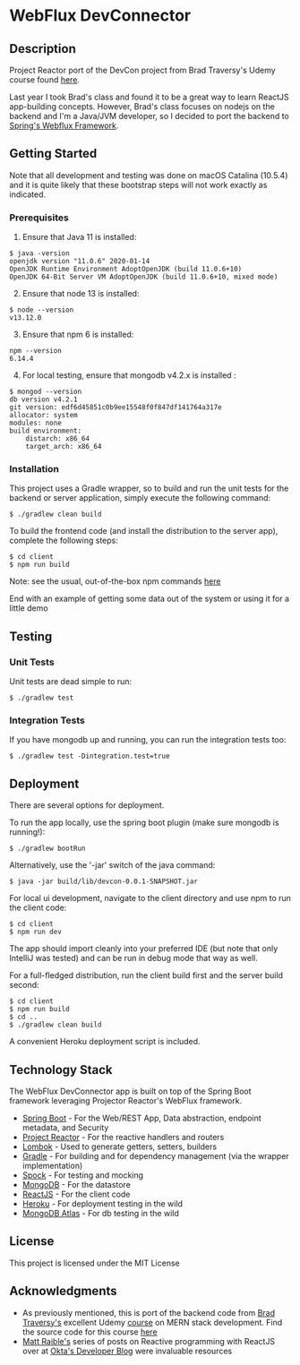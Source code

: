 # WebFlux DevConnector

## Description
Project Reactor port of the DevCon project from Brad Traversy's Udemy course found [here](https://www.udemy.com/course/mern-stack-front-to-back/learn/lecture/10055258#overview).

Last year I took Brad's class and found it to be a great way to learn ReactJS app-building concepts. However,
Brad's class focuses on nodejs on the backend and I'm a Java/JVM developer, so I decided to port the backend
to [Spring's Webflux Framework](https://projectreactor.io/).


## Getting Started

Note that all development and testing was done on macOS Catalina (10.5.4) and it is quite likely that these bootstrap 
steps will not work exactly as indicated.

### Prerequisites

1. Ensure that Java 11 is installed:
```
$ java -version
openjdk version "11.0.6" 2020-01-14
OpenJDK Runtime Environment AdoptOpenJDK (build 11.0.6+10)
OpenJDK 64-Bit Server VM AdoptOpenJDK (build 11.0.6+10, mixed mode)
```
2. Ensure that node 13 is installed:

```
$ node --version
v13.12.0
```

3. Ensure that npm 6 is installed:
```
npm --version
6.14.4
```

4. For local testing, ensure that mongodb v4.2.x is installed :
```
$ mongod --version
db version v4.2.1
git version: edf6d45851c0b9ee15548f0f847df141764a317e
allocator: system
modules: none
build environment:
    distarch: x86_64
    target_arch: x86_64
```

### Installation

This project uses a Gradle wrapper, so to build and run the unit tests for the backend or server application, simply
execute the following command:

```
$ ./gradlew clean build
```

To build the frontend code (and install the distribution to the server app), complete the following steps:
```
$ cd client
$ npm run build
```
Note: see the usual, out-of-the-box npm commands [here](client/README.md)

End with an example of getting some data out of the system or using it for a little demo

## Testing

### Unit Tests

Unit tests are dead simple to run:

```
$ ./gradlew test
```

### Integration Tests

If you have mongodb up and running, you can run the integration tests too:

```
$ ./gradlew test -Dintegration.test=true
```

## Deployment

There are several options for deployment.

To run the app locally, use the spring boot plugin (make sure mongodb is running!):
```
$ ./gradlew bootRun
```

Alternatively, use the '-jar' switch of the java command:
```
$ java -jar build/lib/devcon-0.0.1-SNAPSHOT.jar
```

For local ui development, navigate to the client directory and use npm to run the client code:

```
$ cd client
$ npm run dev
```

The app should import cleanly into your preferred IDE (but note that only IntelliJ was tested) and can be run
in debug mode that way as well.

For a full-fledged distribution, run the client build first and the server build second:

```
$ cd client
$ npm run build
$ cd ..
$ ./gradlew clean build
```

A convenient Heroku deployment script is included.

## Technology Stack

The WebFlux DevConnector app is built on top of the Spring Boot framework leveraging Projector Reactor's WebFlux 
framework. 

* [Spring Boot](https://spring.io/projects/spring-boot) - For the Web/REST App, Data abstraction, endpoint metadata, and Security
* [Project Reactor](https://projectreactor.io/) - For the reactive handlers and routers
* [Lombok](https://projectlombok.org/) - Used to generate getters, setters, builders
* [Gradle](https://gradle.org/) - For building and for dependency management (via the wrapper implementation)
* [Spock](http://spockframework.org/) - For testing and mocking
* [MongoDB](https://www.mongodb.com/) - For the datastore
* [ReactJS](https://reactjs.org/) - For the client code
* [Heroku](https://www.heroku.com/home) - For deployment testing in the wild
* [MongoDB Atlas](https://www.mongodb.com/cloud/atlas) - For db testing in the wild

## License

This project is licensed under the MIT License

## Acknowledgments
* As previously mentioned, this is port of the backend code from [Brad Traversy's](https://www.traversymedia.com/) excellent 
Udemy [course](https://www.udemy.com/course/mern-stack-front-to-back/learn/lecture/10055258#overview) on MERN stack development. 
Find the source code for this course [here](https://github.com/bradtraversy/devconnector_2.0)
* [Matt Raible's](https://raibledesigns.com/) series of posts on Reactive programming with ReactJS over at 
[Okta's Developer Blog](https://developer.okta.com/blog/) were invaluable resources

